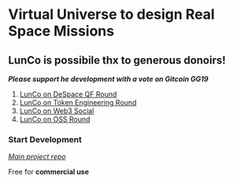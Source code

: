 # Virtual Universe to design Real Space Missions

## LunCo is possibile thx to generous donoirs!

***Please support he development with a vote on Gitcoin GG19***

1. [LunCo on DeSpace QF Round](https://explorer.gitcoin.co/#/round/42161/0x911ae126be7d88155aa9254c91a49f4d85b83688/0x911ae126be7d88155aa9254c91a49f4d85b83688-2)
2. [LunCo on Token Engineering Round](https://explorer.gitcoin.co/#/round/42161/0x0f0b9d9f72c1660905c57864e79ceb409ada0c9e/0x0f0b9d9f72c1660905c57864e79ceb409ada0c9e-0)
3. [LunCo on Web3 Social](https://explorer.gitcoin.co/#/round/10/0xc34745b3852df32d5958be88df2bee0a83474001/0xc34745b3852df32d5958be88df2bee0a83474001-27)
4. [LunCo on OSS Round](https://explorer.gitcoin.co/#/round/424/0xd4cc0dd193c7dc1d665ae244ce12d7fab337a008/0xd4cc0dd193c7dc1d665ae244ce12d7fab337a008-42)

   
### **Start Development** 

*[Main project repo](https://github.com/LunCoSim/lunco-sim)*

Free for **commercial use**
